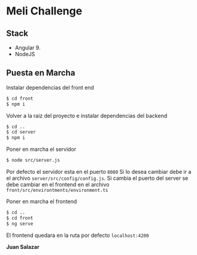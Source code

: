 # Meli Challenge

## Stack

- Angular 9.
- NodeJS

## Puesta en Marcha

Instalar dependencias del front end

```sh
$ cd front
$ npm i
```

Volver a la raiz del proyecto e instalar dependencias del backend

```sh
$ cd ..
$ cd server
$ npm i
```

Poner en marcha el servidor

```sh
$ node src/server.js
```

Por defecto el servidor esta en el puerto `8080` Si lo desea cambiar debe ir a el archivo `server/src/config/config.js`.
Si cambia el puerto del server se debe cambiar en el frontend en el archivo  `front/src/environtments/environment.ts`

Poner en marcha el frontend

```sh
$ cd ..
$ cd front
$ ng serve
```

El frontend quedara en la ruta por defecto `localhost:4200`


**Juan Salazar**
